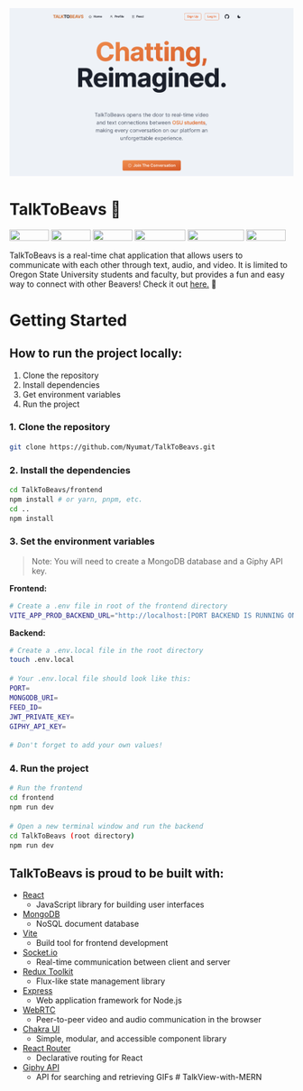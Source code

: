 [![TalkToBeavs](hero.png)](https://talktobeavs.onrender.com/)

# TalkToBeavs 🦫

<p align="left">
	<img width="70" height="20" src="https://badges.aleen42.com/src/react.svg">
	<img width="70" height="20" src="https://badges.aleen42.com/src/redux.svg">
	<img width="70" height="20" src="https://badges.aleen42.com/src/node.svg">
	<img width="90" height="20" src="https://badges.aleen42.com/src/javascript.svg">
      <img width="100" height="20" src="https://badges.aleen42.com/src/react-router.svg">
	<img width="70" height="20" src="https://badges.aleen42.com/src/vitejs.svg">
</p>

TalkToBeavs is a real-time chat application that allows users to communicate with each other through text, audio, and video. It is limited to Oregon State University students and faculty, but provides a fun and easy way to connect with other Beavers! Check it out <a href="https://talktobeavs.onrender.com">here.</a> 🚀

# Getting Started

## How to run the project locally:

1. Clone the repository
2. Install dependencies
3. Get environment variables
4. Run the project

### 1. Clone the repository

```bash
git clone https://github.com/Nyumat/TalkToBeavs.git
```

### 2. Install the dependencies

```bash
cd TalkToBeavs/frontend
npm install # or yarn, pnpm, etc.
cd ..
npm install
```

### 3. Set the environment variables

> Note: You will need to create a MongoDB database and a Giphy API key.

<b>Frontend:</b>

```bash
# Create a .env file in root of the frontend directory
VITE_APP_PROD_BACKEND_URL="http://localhost:[PORT BACKEND IS RUNNING ON]"
```

<b>Backend:</b>

```bash
# Create a .env.local file in the root directory
touch .env.local

# Your .env.local file should look like this:
PORT=
MONGODB_URI=
FEED_ID=
JWT_PRIVATE_KEY=
GIPHY_API_KEY=

# Don't forget to add your own values!
```

### 4. Run the project

```bash
# Run the frontend
cd frontend
npm run dev

# Open a new terminal window and run the backend
cd TalkToBeavs (root directory)
npm run dev
```

## TalkToBeavs is proud to be built with:

- [React](https://react.dev/)
  - JavaScript library for building user interfaces
- [MongoDB](https://www.mongodb.com/)
  - NoSQL document database
- [Vite](https://vitejs.dev/)
  - Build tool for frontend development
- [Socket.io](https://socket.io/)
  - Real-time communication between client and server
- [Redux Toolkit](https://redux-toolkit.js.org/)
  - Flux-like state management library
- [Express](https://expressjs.com/)
  - Web application framework for Node.js
- [WebRTC](https://webrtc.org/)
  - Peer-to-peer video and audio communication in the browser
- [Chakra UI](https://chakra-ui.com/)
  - Simple, modular, and accessible component library
- [React Router](https://reactrouter.com/)
  - Declarative routing for React
- [Giphy API](https://developers.giphy.com/)
  - API for searching and retrieving GIFs
#   T a l k V i e w - w i t h - M E R N 
 
 
